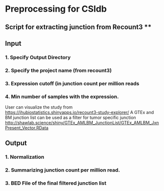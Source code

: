 # Preprocessing for CSIdb 

## Script for extracting junction from Recount3 **

## Input 
### 1. Specify Output Directory
### 2. Specify the project name (from recount3)
### 3. Expression cutoff (in junction count per million reads
### 4. Min number of samples with the expression.

User can visualize the study from https://jhubiostatistics.shinyapps.io/recount3-study-explorer/
A GTEx and BM junction list can be used as a filter for tumor specific junction
http://shawlab.science/shiny/GTEx_AMLBM_JunctionList/GTEx_AMLBM_JxnPresent_Vector.RData


## Output 
### 1. Normalization
### 2. Summarizing junction count per million read.
### 3. BED File of the final filtered junction list
